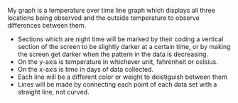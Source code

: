 My graph is a temperature over time line graph which displays all three locations being observed and the outside temperature to observe differences between them. 

- Sections which are night time will be marked by their coding a vertical section of the screen to be slightly darker at a certain time, or by making the screen get darker when the pattern in the data is decreasing.
- On the y-axis is temperature in whichever unit, fahrenheit or celsius.
- On the x-axis is time in days of data collected.
- Each line will be a different color or weight to deistiguish between them
- Lines will be made by connecting each point of each data set with a straight line, not curved.
